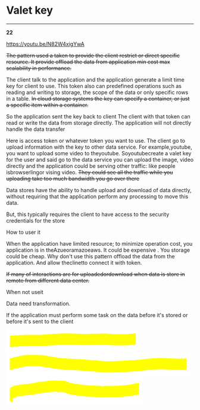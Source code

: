 # Valet key



---

**22**

<https://youtu.be/N82W4xigYwA>

~~The pattern used a taken to provide the client restrict or direct specific resource. It provide offload the data from application min cost max scalability in performance.~~



The client talk to the application and the application generate a limit time key for client to use. This token also can predefined operations such as reading and writing to storage, the scope of the data or only specific rows in a table. ~~In cloud storage systems the key can specify a container, or just a specific item within a container.~~

So the application sent the key back to client The client with that token can read or write the data from storage directly. The application will not directly handle the data transfer



Here is access token or whatever token you want to use. The client go to upload information with the key to other data service. For example,youtube, you want to upload some video to theyoutube. Soyoutubecreate a valet key for the user and said go to the data service you can upload the image, video directly and the application could be serving other traffic: like people isbrowserlingor vising video. ~~They could see all the traffic while you uploading take too much bandwidth you go over there~~



Data stores have the ability to handle upload and download of data directly, without requiring that the application perform any processing to move this data.

But, this typically requires the client to have access to the security credentials for the store

How to user it

When the application have limited resource; to minimize operation cost, you application is in theAzueoramazoeaws. It could be expensive . You storage could be cheap. Why don't use this pattern offload the data from the application. And allow theclinetto connect it with token.

~~If many of interactions are for uploadedordownload when data is store in remote from different data center.~~



When not useit

Data need transformation.

If the application must perform some task on the data before it's stored or before it's sent to the client

![](../../media/Design-Pattern-Data-Management-Valet-key-image1.png)![](../../media/Design-Pattern-Data-Management-Valet-key-image2.png)![](../../media/Design-Pattern-Data-Management-Valet-key-image3.png)



